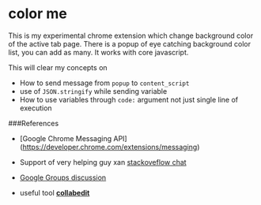 color me
==========

This is my experimental chrome extension  which change background color of the active tab page.
There is a popup of eye catching  background color list, you can add as many. It works with core javascript.


This will clear my concepts on

 - How to send message from `popup` to `content_script`
 - use of `JSON.stringify` while sending variable
 - How to use variables through `code:` argument not just single line of execution

 ###References
  - [Google Chrome Messaging API] (https://developer.chrome.com/extensions/messaging)
  - Support of very helping guy xan [ stackoveflow chat](http://chat.stackoverflow.com/rooms/64455/discussion-between-diecho-and-xan)
  - [Google Groups discussion](https://groups.google.com/a/chromium.org/forum/#!topic/chromium-extensions/Q6nyd7fPIXk)

  - useful tool [**collabedit**](http://collabedit.com/8d47f)

